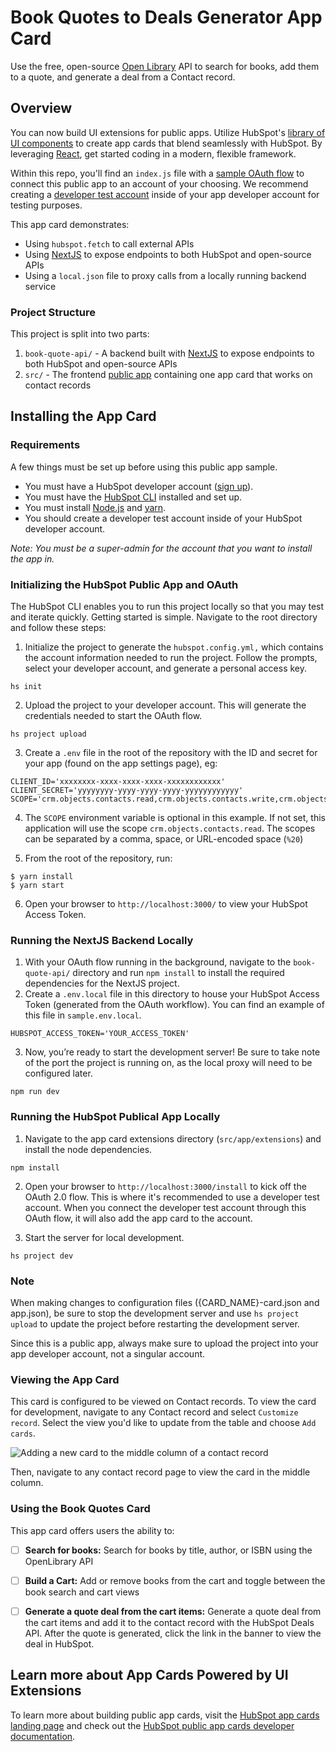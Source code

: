 # Book Quotes to Deals Generator App Card

Use the free, open-source [Open Library](https://openlibrary.org/) API to search for books, add them to a quote, and generate a deal from a Contact record.

## Overview

You can now build UI extensions for public apps. Utilize HubSpot's [library of UI components](https://hubs.la/Q02RR5bV0) to create app cards that blend seamlessly with HubSpot. By leveraging [React](https://react.dev/), get started coding in a modern, flexible framework.

Within this repo, you'll find an `index.js` file with a [sample OAuth flow](https://github.com/HubSpot/oauth-quickstart-nodejs) to connect this public app to an account of your choosing. We recommend creating a [developer test account](https://developers.hubspot.com/docs/api/account-types#developer-test-accounts) inside of your app developer account for testing purposes.

This app card demonstrates:

* Using `hubspot.fetch` to call external APIs
* Using [NextJS](https://nextjs.org/) to expose endpoints to both HubSpot and open-source APIs
* Using a `local.json` file to proxy calls from a locally running backend service

### Project Structure

This project is split into two parts:

1. `book-quote-api/` \-  A backend built with [NextJS](https://nextjs.org/) to expose endpoints to both HubSpot and open-source APIs
2. `src/` \- The frontend [public app](https://developers.hubspot.com/docs/guides/apps/public-apps/overview?utm_campaign=Global+%28en%29+%7C+Developers+%7C+DevRel+GitHub&utm_source=GitHub&utm_medium=gh_repo&utm_content=uie_public_app_charts) containing one app card that works on contact records

## Installing the App Card

### Requirements

A few things must be set up before using this public app sample.

* You must have a HubSpot developer account ([sign up](https://hubs.la/Q02Rzsjc0)).
* You must have the [HubSpot CLI](https://github.com/HubSpot/hubspot-cli/blob/main/packages/cli/README.md) installed and set up.
* You must install [Node.js](https://nodejs.org/en/download/package-manager) and [yarn](https://yarnpkg.com/getting-started).
* You should create a developer test account inside of your HubSpot developer account.

*Note: You must be a super-admin for the account that you want to install the app in.*

### Initializing the HubSpot Public App and OAuth

The HubSpot CLI enables you to run this project locally so that you may test and iterate quickly. Getting started is simple. Navigate to the root directory and follow these steps:

1. Initialize the project to generate the `hubspot.config.yml,` which contains the account information needed to run the project. Follow the prompts, select your developer account, and generate a personal access key.


```
hs init
```



2. Upload the project to your developer account. This will generate the credentials needed to start the OAuth flow.


```
hs project upload
```



3. Create a `.env` file in the root of the repository with the ID and secret for your app (found on the app settings page), eg:


```
CLIENT_ID='xxxxxxxx-xxxx-xxxx-xxxx-xxxxxxxxxxxx'
CLIENT_SECRET='yyyyyyyy-yyyy-yyyy-yyyy-yyyyyyyyyyyy'
SCOPE='crm.objects.contacts.read,crm.objects.contacts.write,crm.objects.deals.write,crm.objects.deals.read'
```

4. The `SCOPE` environment variable is optional in this example. If not set, this application will use the scope `crm.objects.contacts.read`. The scopes can be separated by a comma, space, or URL-encoded space (`%20`)

5. From the root of the repository, run:

```
$ yarn install
$ yarn start
```


6. Open your browser to `http://localhost:3000/` to view your HubSpot Access Token.

### Running the NextJS Backend Locally

1. With your OAuth flow running in the background, navigate to the `book-quote-api/` directory and run `npm install` to install the required dependencies for the NextJS project.
2. Create a `.env.local` file in this directory to house your HubSpot Access Token (generated from the OAuth workflow). You can find an example of this file in `sample.env.local`.

```
HUBSPOT_ACCESS_TOKEN='YOUR_ACCESS_TOKEN'
```

3. Now, you’re ready to start the development server\! Be sure to take note of the port the project is running on, as the local proxy will need to be configured later.

```
npm run dev
```

### Running the HubSpot Publical App Locally

1. Navigate to the app card extensions directory (`src/app/extensions`) and install the node dependencies.

```
npm install
```



2. Open your browser to `http://localhost:3000/install` to kick off the OAuth 2.0 flow. This is where it's recommended to use a developer test account. When you connect the developer test account through this OAuth flow, it will also add the app card to the account.

3. Start the server for local development.


```
hs project dev
```

### Note

When making changes to configuration files ({CARD\_NAME}-card.json and app.json), be sure to stop the development server and use `hs project upload` to update the project before restarting the development server.

Since this is a public app, always make sure to upload the project into your app developer account, not a singular account.

### Viewing the App Card

This card is configured to be viewed on Contact records. To view the card for development, navigate to any Contact record and select `Customize record`. Select the view you'd like to update from the table and choose `Add cards`.

![Adding a new card to the middle column of a contact record]()

Then, navigate to any contact record page to view the card in the middle column.

### Using the Book Quotes Card

This app card offers users the ability to:
- [ ] **Search for books:** Search for books by title, author, or ISBN using the OpenLibrary API

- [ ] **Build a Cart:** Add or remove books from the cart and toggle between the book search and cart views

- [ ] **Generate a quote deal from the cart items:** Generate a quote deal from the cart items and add it to the contact record with the HubSpot Deals API. After the quote is generated, click the link in the banner to view the deal in HubSpot.


## Learn more about App Cards Powered by UI Extensions
To learn more about building public app cards, visit the [HubSpot app cards landing page](https://developers.hubspot.com/build-app-cards) and check out the [HubSpot public app cards developer documentation](https://developers.hubspot.com/docs/guides/crm/public-apps/overview).

